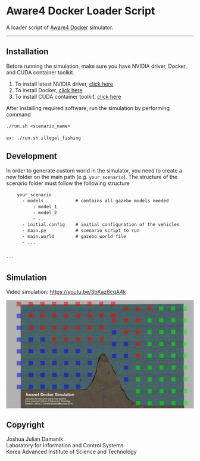 # Aware4 Docker Loader Script

A loader script of [Aware4 Docker](https://hub.docker.com/r/aware4docker/qtr-px4-ros2-docker-foxy) simulator.

---

## Installation

Before running the simulation, make sure you have NVIDIA driver, Docker, and CUDA container toolkit.
1. To install latest NVIDIA driver, [click here](https://www.linuxcapable.com/how-to-install-nvidia-drivers-on-ubuntu-22-04-lts/)
2. To install Docker, [click here](https://docs.docker.com/engine/install/ubuntu/)
3. To install CUDA container toolkit, [click here](https://docs.nvidia.com/datacenter/cloud-native/container-toolkit/install-guide.html)

After installing required software, run the simulation by performing command
```
./run.sh <scenario_name>

ex: ./run.sh illegal_fishing
```


## Development

In order to generate custom world in the simulator, you need to create a new folder on the main path (e.g. `your_scenario`). The structure of the scenario folder must follow the following structure
```
    your_scenario
      - models            # contains all gazebo models needed
          - model_1
          - model_2
          - ...
      - initial.config    # initial configuration of the vehicles
      - main.py           # scenario script to run
      - main.world        # gazebo world file
      - ...
      
```

    ```

## Simulation

Video simulation: https://youtu.be/3bKaz8cqA4k

![Environment](screenshot.png "Environment")

## Copyright

Joshua Julian Damanik</br>
Laboratory for Information and Control Systems</br>
Korea Advanced Institute of Science and Technology